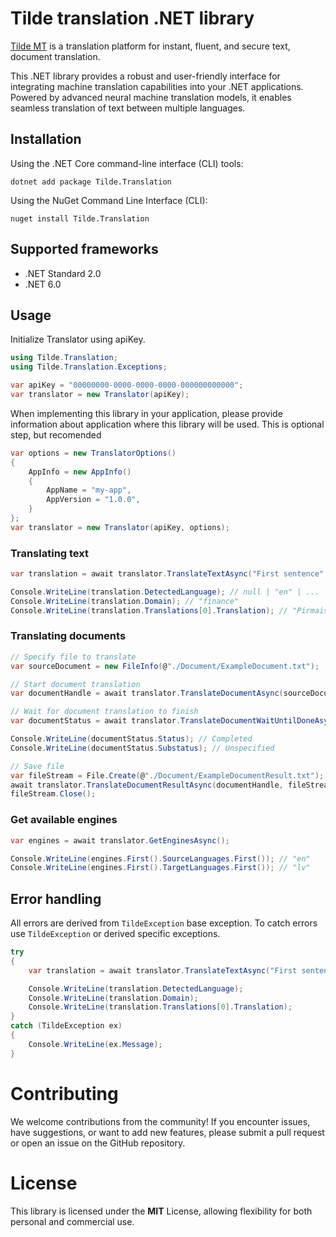 # Tilde translation .NET library

[Tilde MT](https://tilde.com) is a translation platform for instant, fluent, and secure text, document translation. 

This .NET library provides a robust and user-friendly interface for integrating machine translation capabilities into your .NET applications. Powered by advanced neural machine translation models, it enables seamless translation of text between multiple languages.

## Installation

Using the .NET Core command-line interface (CLI) tools:

```
dotnet add package Tilde.Translation
```

Using the NuGet Command Line Interface (CLI):

```
nuget install Tilde.Translation
```

## Supported frameworks
- .NET Standard 2.0
- .NET 6.0

## Usage

Initialize Translator using apiKey. 
```c#
using Tilde.Translation;
using Tilde.Translation.Exceptions;

var apiKey = "00000000-0000-0000-0000-000000000000"; 
var translator = new Translator(apiKey);
```

When implementing this library in your application, please provide information about application where this library will be used. This is optional step, but recomended

```c#
var options = new TranslatorOptions()
{
    AppInfo = new AppInfo()
    {
        AppName = "my-app",
        AppVersion = "1.0.0",
    }
};
var translator = new Translator(apiKey, options);
```

### Translating text

```c#
var translation = await translator.TranslateTextAsync("First sentence", "en", "lv");

Console.WriteLine(translation.DetectedLanguage); // null | "en" | ...
Console.WriteLine(translation.Domain); // "finance"
Console.WriteLine(translation.Translations[0].Translation); // "Pirmais teikums"
```

### Translating documents

```c#
// Specify file to translate 
var sourceDocument = new FileInfo(@"./Document/ExampleDocument.txt");

// Start document translation
var documentHandle = await translator.TranslateDocumentAsync(sourceDocument, "en", "lv");

// Wait for document translation to finish
var documentStatus = await translator.TranslateDocumentWaitUntilDoneAsync(documentHandle);

Console.WriteLine(documentStatus.Status); // Completed
Console.WriteLine(documentStatus.Substatus); // Unspecified

// Save file 
var fileStream = File.Create(@"./Document/ExampleDocumentResult.txt");
await translator.TranslateDocumentResultAsync(documentHandle, fileStream);
fileStream.Close();
```

### Get available engines

```c#
var engines = await translator.GetEnginesAsync();

Console.WriteLine(engines.First().SourceLanguages.First()); // "en"
Console.WriteLine(engines.First().TargetLanguages.First()); // "lv"
```

## Error handling

All errors are derived from `TildeException` base exception. To catch errors use `TildeException` or derived specific exceptions.

```c#
try
{
    var translation = await translator.TranslateTextAsync("First sentence", "en", "lv");

    Console.WriteLine(translation.DetectedLanguage);
    Console.WriteLine(translation.Domain);
    Console.WriteLine(translation.Translations[0].Translation);
}
catch (TildeException ex)
{
    Console.WriteLine(ex.Message);
}
```
# Contributing
We welcome contributions from the community! If you encounter issues, have suggestions, or want to add new features, please submit a pull request or open an issue on the GitHub repository.

# License
This library is licensed under the **MIT** License, allowing flexibility for both personal and commercial use.